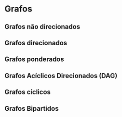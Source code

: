 # Grafos

## Grafos não direcionados

## Grafos direcionados

## Grafos ponderados

## Grafos Acíclicos Direcionados (DAG)

## Grafos cíclicos

## Grafos Bipartidos
